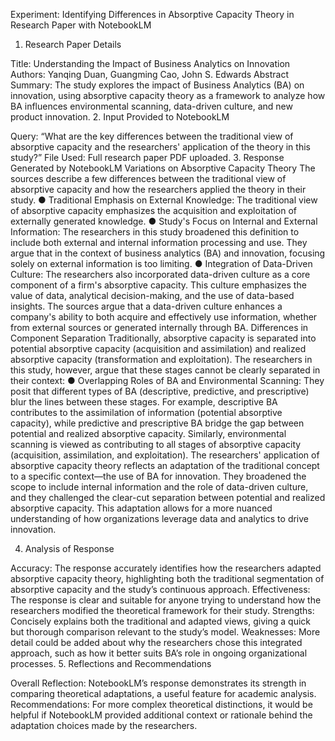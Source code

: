 Experiment: Identifying Differences in Absorptive Capacity Theory in Research Paper with NotebookLM
1. Research Paper Details

Title: Understanding the Impact of Business Analytics on Innovation
Authors: Yanqing Duan, Guangming Cao, John S. Edwards
Abstract Summary: The study explores the impact of Business Analytics (BA) on innovation, using absorptive capacity theory as a framework to analyze how BA influences environmental scanning, data-driven culture, and new product innovation.
2. Input Provided to NotebookLM

Query: “What are the key differences between the traditional view of absorptive capacity and the researchers' application of the theory in this study?”
File Used: Full research paper PDF uploaded.
3. Response Generated by NotebookLM
Variations on Absorptive Capacity Theory
The sources describe a few differences between the traditional view of absorptive capacity and how the researchers applied the theory in their study.
●
Traditional Emphasis on External Knowledge: The traditional view of absorptive capacity emphasizes the acquisition and exploitation of externally generated knowledge.
●
Study's Focus on Internal and External Information: The researchers in this study broadened this definition to include both external and internal information processing and use. They argue that in the context of business analytics (BA) and innovation, focusing solely on external information is too limiting.
●
Integration of Data-Driven Culture: The researchers also incorporated data-driven culture as a core component of a firm's absorptive capacity. This culture emphasizes the value of data, analytical decision-making, and the use of data-based insights. The sources argue that a data-driven culture enhances a company's ability to both acquire and effectively use information, whether from external sources or generated internally through BA.
Differences in Component Separation
Traditionally, absorptive capacity is separated into potential absorptive capacity (acquisition and assimilation) and realized absorptive capacity (transformation and exploitation). The researchers in this study, however, argue that these stages cannot be clearly separated in their context:
●
Overlapping Roles of BA and Environmental Scanning: They posit that different types of BA (descriptive, predictive, and prescriptive) blur the lines between these stages. For example, descriptive BA contributes to the assimilation of information (potential absorptive capacity), while predictive and prescriptive BA bridge the gap between potential and realized absorptive capacity. Similarly, environmental scanning is viewed as contributing to all stages of absorptive capacity (acquisition, assimilation, and exploitation).
The researchers' application of absorptive capacity theory reflects an adaptation of the traditional concept to a specific context—the use of BA for innovation. They broadened the scope to include internal information and the role of data-driven culture, and they challenged the clear-cut separation between potential and realized absorptive capacity. This adaptation allows for a more nuanced understanding of how organizations leverage data and analytics to drive innovation.


4. Analysis of Response

Accuracy: The response accurately identifies how the researchers adapted absorptive capacity theory, highlighting both the traditional segmentation of absorptive capacity and the study’s continuous approach.
Effectiveness: The response is clear and suitable for anyone trying to understand how the researchers modified the theoretical framework for their study.
Strengths: Concisely explains both the traditional and adapted views, giving a quick but thorough comparison relevant to the study’s model.
Weaknesses: More detail could be added about why the researchers chose this integrated approach, such as how it better suits BA’s role in ongoing organizational processes.
5. Reflections and Recommendations

Overall Reflection: NotebookLM’s response demonstrates its strength in comparing theoretical adaptations, a useful feature for academic analysis.
Recommendations: For more complex theoretical distinctions, it would be helpful if NotebookLM provided additional context or rationale behind the adaptation choices made by the researchers.
